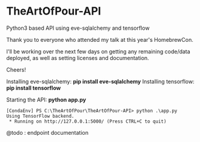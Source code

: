 # TheArtOfPour-API
Python3 based API using eve-sqlalchemy and tensorflow

Thank you to everyone who attended my talk at this year's HomebrewCon.

I'll be working over the next few days on getting any remaining code/data deployed, as well as setting licenses and documentation.

Cheers!

Installing eve-sqlalchemy: **pip install eve-sqlalchemy**
Installing tensorflow: **pip install tensorflow**

Starting the API: **python app.py**
```
[CondaEnv] PS C:\TheArtOfPour\TheArtOfPour-API> python .\app.py
Using TensorFlow backend.
 * Running on http://127.0.0.1:5000/ (Press CTRL+C to quit)
 ```
 
@todo : endpoint documentation
